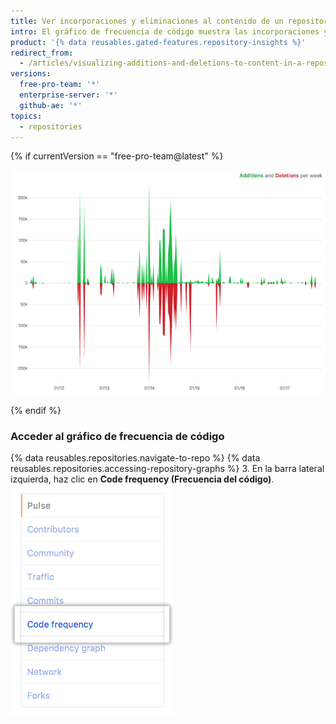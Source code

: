 ```yaml
---
title: Ver incorporaciones y eliminaciones al contenido de un repositorio
intro: El gráfico de frecuencia de código muestra las incorporaciones y eliminaciones de contenido de cada semana en el historial de un repositorio.
product: '{% data reusables.gated-features.repository-insights %}'
redirect_from:
  - /articles/visualizing-additions-and-deletions-to-content-in-a-repository
versions:
  free-pro-team: '*'
  enterprise-server: '*'
  github-ae: '*'
topics:
  - repositories
---
```


{% if currentVersion == "free-pro-team@latest" %}

![Gráfico de frecuencia de código](/assets/images/help/graphs/repo_code_frequency_graph_dotcom.png)

{% endif %}

### Acceder al gráfico de frecuencia de código

{% data reusables.repositories.navigate-to-repo %}
{% data reusables.repositories.accessing-repository-graphs %}
3. En la barra lateral izquierda, haz clic en **Code frequency (Frecuencia del código)**. ![Pestaña de frecuencia de código](/assets/images/help/graphs/code_frequency_tab.png)
